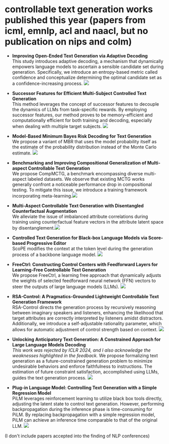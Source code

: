 # controllable text generation works published this year  (papers from icml, emnlp, acl and naacl,  but no publication on nips and colm)

- **Improving Open-Ended Text Generation via Adaptive Decoding**  
 This study introduces adaptive decoding, a mechanism that dynamically empowers language models to ascertain a sensible candidate set during generation. Specifically, we introduce an entropy-based metric called confidence and conceptualize determining the optimal candidate set as a confidence-increasing process. ![](https://img.shields.io/badge/ICML-orange)
  
- **Successor Features for Efficient Multi-Subject Controlled Text Generation**  
 This method leverages the concept of successor features to decouple the dynamics of LLMs from task-specific rewards. By employing successor features, our method proves to be memory-efficient and computationally efficient for both training and decoding, especially when dealing with multiple target subjects. ![](https://img.shields.io/badge/ICML-orange)
  
- **Model-Based Minimum Bayes Risk Decoding for Text Generation**  
  We propose a variant of MBR that uses the model probability itself as the estimate of the probability distribution instead of the Monte Carlo estimate. ![](https://img.shields.io/badge/ICML-orange)

- **Benchmarking and Improving Compositional Generalization of Multi-aspect Controllable Text Generation**  
  We propose CompMCTG, a benchmark encompassing diverse multi-aspect labeled datasets. We observe that existing MCTG works generally confront a noticeable performance drop in compositional testing. To mitigate this issue, we introduce a training framework incorporating meta-learning.![](https://img.shields.io/badge/ACL-orange)

- **Multi-Aspect Controllable Text Generation with Disentangled Counterfactual Augmentation**  
  We alleviate the issue of imbalanced attribute correlations during training using counterfactual feature vectors in the attribute latent space by disentanglement.![](https://img.shields.io/badge/ACL-orange)

- **Controlled Text Generation for Black-box Language Models via Score-based Progressive Editor**  
  ScoPE modifies the context at the token level during the generation process of a backbone language model. ![](https://img.shields.io/badge/ACL-orange)
  
- **FreeCtrl: Constructing Control Centers with Feedforward Layers for Learning-Free Controllable Text Generation**  
  We propose FreeCtrl, a learning free approach that dynamically adjusts the weights of selected feedforward neural network (FFN) vectors to steer the outputs of large language models (LLMs). ![](https://img.shields.io/badge/ACL-orange)


- **RSA-Control: A Pragmatics-Grounded Lightweight Controllable Text Generation Framework**  
  RSA-Control directs the generation process by recursively reasoning between imaginary speakers and listeners, enhancing the likelihood that target attributes are correctly interpreted by listeners amidst distractors. Additionally, we introduce a self-adjustable rationality parameter, which allows for automatic adjustment of control strength based on context. ![](https://img.shields.io/badge/EMNLP-orange)


- **Unlocking Anticipatory Text Generation: A Constrained Approach for Large Language Models Decoding**  
*This work was rejected by ICLR 2024, and I also acknowledge the weaknesses highlighted in the feedback.* We propose formalizing text generation as a future-constrained generation problem to minimize undesirable behaviors and enforce faithfulness to instructions. The estimation of future constraint satisfaction, accomplished using LLMs, guides the text generation process. ![](https://img.shields.io/badge/EMNLP-orange)


- **Plug-in Language Model: Controlling Text Generation with a Simple Regression Model**  
PiLM leverages reinforcement learning to utilize black box tools directly, adjusting the latent state to control text generation. However, performing backpropagation during the inference phase is time-consuming for PiLM. By replacing backpropagation with a simple regression model, PiLM can achieve an inference time comparable to that of the original LLM. ![](https://img.shields.io/badge/NAACL-orange)


(I don't include papers accepted into the finding of NLP conferences) 


